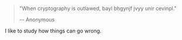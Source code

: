 > "When cryptography is outlawed, bayl bhgynjf jvyy unir cevinpl."
>
> -- Anonymous

I like to study how things can go wrong.

